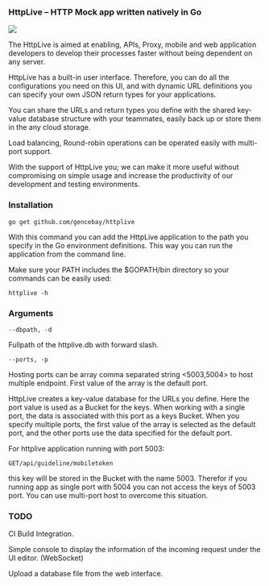 ### HttpLive – HTTP Mock app written natively in Go

![](https://github.com/gencebay/httplive/blob/master/httplive-ui.png)

The HttpLive is aimed at enabling, APIs, Proxy, mobile and web application developers to develop their processes faster without being dependent on any server.

HttpLive has a built-in user interface. Therefore, you can do all the configurations you need on this UI, and with dynamic URL definitions you can specify your own JSON return types for your applications.

You can share the URLs and return types you define with the shared key-value database structure with your teammates, easily back up or store them in the any cloud storage.

Load balancing, Round-robin operations can be operated easily with multi-port support.

With the support of HttpLive you; we can make it more useful without compromising on simple usage and increase the productivity of our development and testing environments.

### Installation

    go get github.com/gencebay/httplive

With this command you can add the HttpLive application to the path you specify in the Go environment definitions. This way you can run the application from the command line.

Make sure your PATH includes the $GOPATH/bin directory so your commands can be easily used:

    httplive -h

### Arguments

    --dbpath, -d

Fullpath of the httplive.db with forward slash.

    --ports, -p

Hosting ports can be array comma separated string <5003,5004> to host multiple endpoint. First value of the array is the default port.

HttpLive creates a key-value database for the URLs you define. Here the port value is used as a Bucket for the keys. When working with a single port, the data is associated with this port as a keys Bucket. When you specify multiple ports, the first value of the array is selected as the default port, and the other ports use the data specified for the default port.

For httplive application running with port 5003:

    GET/api/guideline/mobiletoken

this key will be stored in the Bucket with the name 5003. Therefor if you running app as single port with 5004 you can not access the keys of 5003 port. You can use multi-port host to overcome this situation.

### TODO

CI Build Integration.

Simple console to display the information of the incoming request under the UI editor. (WebSocket)

Upload a database file from the web interface.
